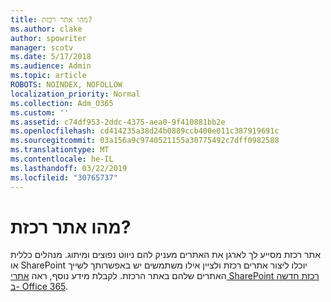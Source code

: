 ```yaml
---
title: מהו אתר רכזת?
ms.author: clake
author: spowriter
manager: scotv
ms.date: 5/17/2018
ms.audience: Admin
ms.topic: article
ROBOTS: NOINDEX, NOFOLLOW
localization_priority: Normal
ms.collection: Adm_O365
ms.custom: ''
ms.assetid: c74df953-2ddc-4375-aea0-9f410881bb2e
ms.openlocfilehash: cd414235a38d24b0889ccb400e011c387919691c
ms.sourcegitcommit: 03a156a9c9740521155a30775492c7dff0982588
ms.translationtype: MT
ms.contentlocale: he-IL
ms.lasthandoff: 03/22/2019
ms.locfileid: "30765737"
---
```

# <a name="whats-a-hub-site"></a>מהו אתר רכזת?

אתר רכזת מסייע לך לארגן את האתרים מעניק להם ניווט נפוצים ומיתוג. מנהלים כללית או SharePoint יוכלו ליצור אתרים רכזת ולציין אילו משתמשים יש באפשרותך לשייך האתרים שלהם באתר הרכזת. לקבלת מידע נוסף, ראה [אתרי SharePoint רכזת חדשה ב- Office 365](https://go.microsoft.com/fwlink/?linkid=869388).
  

